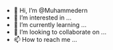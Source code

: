- 👋 Hi, I’m @Muhammedern
- 👀 I’m interested in ...
- 🌱 I’m currently learning ...
- 💞️ I’m looking to collaborate on ...
- 📫 How to reach me ...

<!---
Muhammedern/Muhammedern is a ✨ special ✨ repository because its `README.md` (this file) appears on your GitHub profile.
You can click the Preview link to take a look at your changes.
--->
